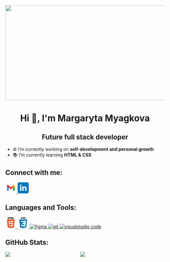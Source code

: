 <img align="center" width="1000px" height="300px" src="https://thumbs.gfycat.com/DefiniteImmenseHalicore-size_restricted.gif" />

<h1 align="center">Hi 👋, I'm Margaryta Myagkova</h1>
<h2 align="center">Future full stack developer</h2>

- :gear: I’m currently working on **self-development and personal growth**
- :books: I’m currently learning **HTML & CSS**

<h2 align="left">Connect with me:</h2>
<p align="left">
<a href="mailto:margaryta.myagkova@gmail.com" target="top">
<img src="https://raw.githubusercontent.com/edent/SuperTinyIcons/master/images/svg/gmail.svg" alt="email" height="35" width="35" />
</a>

<a href="https://linkedin.com" target="blank" rel="noopener noreferrer nofollow">
<img src="https://raw.githubusercontent.com/edent/SuperTinyIcons/master/images/svg/linkedin.svg" alt="linkedin" height="35" width="35" />
</a>
</p>

<h2 align="left">Languages and Tools:</h2>
<p align="left"> 
  <a href="https://developer.mozilla.org/en-US/docs/Web/HTML" target="_blank" rel="noopener noreferrer nofollow"> 
  <img src="https://raw.githubusercontent.com/devicons/devicon/master/icons/html5/html5-original-wordmark.svg" alt="html5" width="35" height="35"/> 
  </a> 
  
  <a href="https://developer.mozilla.org/en-US/docs/Web/CSS" target="_blank" rel="noopener noreferrer nofollow"> 
  <img src="https://raw.githubusercontent.com/devicons/devicon/master/icons/css3/css3-original-wordmark.svg" alt="css3" width="35" height="35"/> 
  </a> 
 
  <a href="https://www.figma.com/" target="_blank" rel="noopener noreferrer nofollow"> 
  <img src="https://www.vectorlogo.zone/logos/figma/figma-icon.svg" alt="figma" width="35" height="35"/> 
  </a> 
  
  <a href="https://git-scm.com/" target="_blank" rel="noopener noreferrer nofollow"> 
  <img src="https://www.vectorlogo.zone/logos/git-scm/git-scm-icon.svg" alt="git" width="35" height="35"/> 
  </a> 
  
  <a href="https://code.visualstudio.com/" target="_blank" rel="noopener noreferrer nofollow">
  <img src="https://www.vectorlogo.zone/logos/visualstudio_code/visualstudio_code-icon.svg" alt="visualstudio code" width="35" height="35"/> 
  </a> 
</p>

<h2 align="left">GitHub Stats:</h2>
<p align="left">
<img align="left" width="47%" src="https://github-readme-stats.vercel.app/api?username=phoenix7778&count_private=true&show_icons=true&theme=algolia" />
<img align="left" width="47%" src="https://github-readme-stats.vercel.app/api/top-langs/?username=phoenix7778&layout=compact&count_private=true&show_icons=true&theme=algolia" />
</p>
